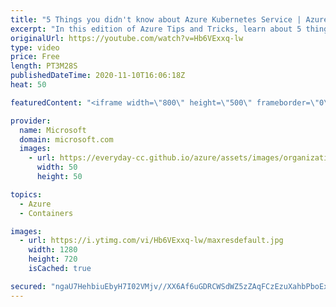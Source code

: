 ```yaml
---
title: "5 Things you didn't know about Azure Kubernetes Service | Azure Tips and Tricks"
excerpt: "In this edition of Azure Tips and Tricks, learn about 5 things you didn't know about Azure Kubernetes Service.   For more tips and tricks, visit: https://aka.ms/azuretipsandtricks   Get started with 12 months of free services and $200 USD in credit. Create your free account today with Microsoft Azure:"
originalUrl: https://youtube.com/watch?v=Hb6VExxq-lw
type: video
price: Free
length: PT3M28S
publishedDateTime: 2020-11-10T16:06:18Z
heat: 50

featuredContent: "<iframe width=\"800\" height=\"500\" frameborder=\"0\" src=\"https://www.youtube.com/embed/Hb6VExxq-lw\" allow=\"accelerometer; autoplay; encrypted-media; gyroscope; picture-in-picture\" allowfullscreen></iframe>"

provider:
  name: Microsoft
  domain: microsoft.com
  images:
    - url: https://everyday-cc.github.io/azure/assets/images/organizations/microsoft.com-50x50.jpg
      width: 50
      height: 50

topics:
  - Azure
  - Containers

images:
  - url: https://i.ytimg.com/vi/Hb6VExxq-lw/maxresdefault.jpg
    width: 1280
    height: 720
    isCached: true

secured: "ngaU7HehbiuEbyH7I02VMjv//XX6Af6uGDRCWSdWZ5zZAqFCzEzuXahbPboExd+AwMGgjT4OX6MxH40JOgK6YtmImL8n95b0UErENBa9Z2561FQAdxIzOPPEemqSUfoPbO5pS2pewTwdxWMjABdzO3lKl6BhSlJSGUpzaVLBiPOSPCQcMGK0WOE7ypwnKRpLzC2KxlgiS9pMJ1zRL6QaJfqgeXEyNNYx8wmJCvsQ+MoGHPLRvoDuCRWBYApa54QQg3WKOfZaKp9IIQXfPeKE7X+4hQPJ0f5O5MSoERXJpX1na9t4G/do4zq8dJ4SdC9oelVQi1rLnAO8NRYSy4QlF8uYvzJsHJ8KYQinoShxREQ9Nk0MKi2C6ZP+aMEzFunvGOY234veM9aD8HMbA3ZIcJ+ZKObTjRN8DoaQ20xwwBQ=;Am6hwCJdNEoXM6c2NwOPoA=="
---
```


